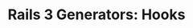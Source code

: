 ---
layout: post
title: "Rails 3 Generators: Hooks"
excerpt: <p>After a cold and dismal winter which has left this blog as barren as the icy tundra, I have emerged from a state of deep hibernation with an informative blog post on Rails 3 generator hooks. Watch out because a follow up post that details how you can use Rails 3 generator hooks in your own custom generators is hot on the heels of this post. In addition, let it be known that I have officially broken the vow of winter silence I took 3 months ago.</p>
---